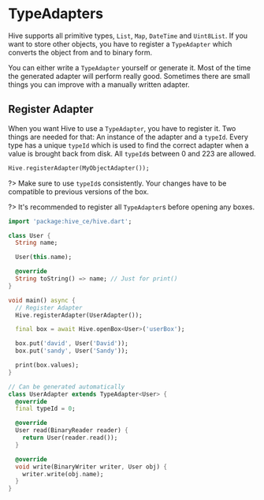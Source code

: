 # TypeAdapters

Hive supports all primitive types, `List`, `Map`, `DateTime` and `Uint8List`. If you want to store other objects, you have to register a `TypeAdapter` which converts the object from and to binary form.

You can either write a `TypeAdapter` yourself or generate it. Most of the time the generated adapter will perform really good. Sometimes there are small things you can improve with a manually written adapter.

## Register Adapter

When you want Hive to use a `TypeAdapter`, you have to register it. Two things are needed for that: An instance of the adapter and a `typeId`. Every type has a unique `typeId` which is used to find the correct adapter when a value is brought back from disk. All `typeId`s between 0 and 223 are allowed.

```dart
Hive.registerAdapter(MyObjectAdapter());
```

?> Make sure to use `typeId`s consistently. Your changes have to be compatible to previous versions of the box.

?> It's recommended to register all `TypeAdapter`s before opening any boxes.

```dart
import 'package:hive_ce/hive.dart';

class User {
  String name;

  User(this.name);

  @override
  String toString() => name; // Just for print()
}

void main() async {
  // Register Adapter
  Hive.registerAdapter(UserAdapter());

  final box = await Hive.openBox<User>('userBox');

  box.put('david', User('David'));
  box.put('sandy', User('Sandy'));

  print(box.values);
}

// Can be generated automatically
class UserAdapter extends TypeAdapter<User> {
  @override
  final typeId = 0;

  @override
  User read(BinaryReader reader) {
    return User(reader.read());
  }

  @override
  void write(BinaryWriter writer, User obj) {
    writer.write(obj.name);
  }
}
```
